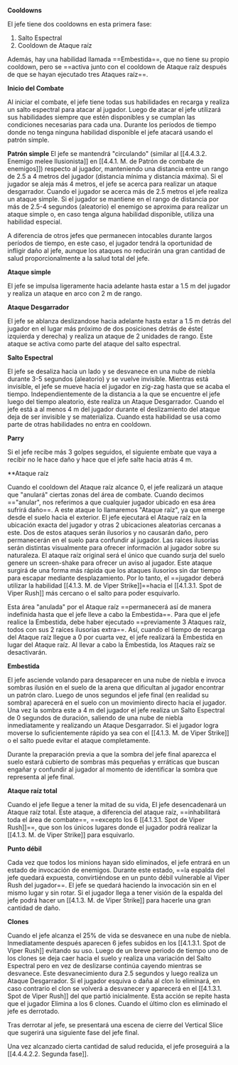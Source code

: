 
**Cooldowns**

El jefe tiene dos cooldowns en esta primera fase:

1. Salto Espectral
2. Cooldown de Ataque raíz


Además, hay una habilidad llamada ==Embestida==, que no tiene su propio cooldown, pero se ==activa junto con el cooldown de Ataque raíz después de que se hayan ejecutado tres Ataques raíz==.

**Inicio del Combate**

Al iniciar el combate, el jefe tiene todas sus habilidades en recarga y realiza un salto espectral para atacar al jugador. Luego de atacar el jefe utilizará sus habilidades siempre que estén disponibles y se cumplan las condiciones necesarias para cada una. Durante los períodos de tiempo donde no tenga ninguna habilidad disponible el jefe atacará usando el patrón simple.

**Patrón simple**
El jefe se mantendrá "circulando" (similar al [[4.4.3.2. Enemigo melee Ilusionista]] en [[4.4.1. M. de Patrón de combate de enemigos]]) respecto al jugador, manteniendo una distancia entre un rango de 2.5 a 4 metros del jugador (distancia mínima y distancia máxima). Si el jugador se aleja más 4 metros, el jefe se acerca para realizar un ataque desgarrador. Cuando el jugador se acerca más de 2.5 metros el jefe realiza un ataque simple. Si el jugador se mantiene en el rango de distancia por más de 2.5-4 segundos (aleatorio) el enemigo se aproxima para realizar un ataque simple o, en caso tenga alguna habilidad disponible, utiliza una habilidad especial.

A diferencia de otros jefes que permanecen intocables durante largos períodos de tiempo, en este caso, el jugador tendrá la oportunidad de infligir daño al jefe, aunque los ataques no reducirán una gran cantidad de salud proporcionalmente a la salud total del jefe.

**Ataque simple**

El jefe se impulsa ligeramente hacia adelante hasta estar a 1.5 m del jugador y realiza un ataque en arco con 2 m de rango.

**Ataque Desgarrador**

El jefe se ablanza deslizandose hacia adelante hasta estar a 1.5 m detrás del jugador en el lugar más próximo de dos posiciones detrás de éste( izquierda y derecha) y realiza un ataque de 2 unidades de rango. Este ataque se activa como parte del ataque del salto espectral.

**Salto Espectral**

El jefe se desaliza hacia un lado y se desvanece en una nube de niebla durante 3-5 segundos (aleatorio) y se vuelve invisible. Mientras está invisible, el jefe se mueve hacia el jugador en zig-zag hasta que se acaba el tiempo. Independientemente de la distancia a la que se encuentre el jefe luego del tiempo aleatorio, éste realiza un Ataque Desgarrador. Cuando el jefe está a al menos 4 m del jugador durante el deslizamiento del ataque deja de ser invisible y se materializa. Cuando esta habilidad se usa como parte de otras habilidades no entra en cooldown.

**Parry**

Si el jefe recibe más 3 golpes seguidos, el siguiente embate que vaya a recibir no le hace daño y hace que el jefe salte hacia atrás 4 m.


**Ataque raíz
 
Cuando el cooldown del Ataque raíz alcance 0, el jefe realizará un ataque que "anulará" ciertas zonas del área de combate. Cuando decimos =="anular", nos referimos a que cualquier jugador ubicado en esa área sufrirá daño==. A este ataque lo llamaremos "Ataque raíz", ya que emerge desde el suelo hacia el exterior. El jefe ejecutará el Ataque raíz en la ubicación exacta del jugador y otras 2 ubicaciones aleatorias cercanas a este. Dos de estos ataques serán ilusorios y no causarán daño, pero permanecerán en el suelo para confundir al jugador. Las raices ilusorias serán distintas visualmente para ofrecer información al jugador sobre su naturaleza. El ataque raíz original será el único que cuando surja del suelo genere un screen-shake para ofrecer un aviso al jugador. Este ataque surgirá de una forma más rápida que los ataques ilusorios sin dar tiempo para escapar mediante desplazamiento. Por lo tanto, el ==jugador deberá utilizar la habilidad [[4.1.3. M. de Viper Strike]]==hacia el [[4.1.3.1. Spot de Viper Rush]] más cercano o el salto para poder esquivarlo.

Esta área "anulada" por el Ataque raíz ==permanecerá así de manera indefinida hasta que el jefe lleve a cabo la Embestida==. Para que el jefe realice la Embestida, debe haber ejecutado ==previamente 3 Ataques raíz, todos con sus 2 raíces ilusorias extra==. Así, cuando el tiempo de recarga del Ataque raíz llegue a 0 por cuarta vez, el jefe realizará la Embestida en lugar del Ataque raíz. Al llevar a cabo la Embestida, los Ataques raíz se desactivarán. 

**Embestida**

El jefe asciende volando para desaparecer en una nube de niebla e invoca sombras ilusión en el suelo de la arena que dificultan al jugador encontrar un patrón claro. Luego de unos segundos el jefe final (en realidad su sombra) aparecerá en el suelo con un movimiento directo hacia el jugador. Una vez la sombra este a 4 m del jugador el jefe realiza un Salto Espectral de 0 segundos de duración, saliendo de una nube de niebla inmediatamente y realizando un Ataque Desgarrador. Si el jugador logra moverse lo suficientemente rápido ya sea con el [[4.1.3. M. de Viper Strike]] o el salto puede evitar el ataque completamente. 

Durante la preparación previa a que la sombra del jefe final aparezca el suelo estará cubierto de sombras más pequeñas y erráticas que buscan engañar y confundir al jugador al momento de identificar la sombra que representa al jefe final.

**Ataque raíz total**

Cuando el jefe llegue a tener la mitad de su vida, El jefe desencadenará un Ataque raíz total. Este ataque, a diferencia del ataque raíz, ==inhabilitará toda el área de combate==, ==excepto los 6 [[4.1.3.1. Spot de Viper Rush]]==, que son los únicos lugares donde el jugador podrá realizar la [[4.1.3. M. de Viper Strike]] para esquivarlo.

**Punto débil**

Cada vez que todos los minions hayan sido eliminados, el jefe entrará en un estado de invocación de enemigos. Durante este estado, ==la espalda del jefe quedará expuesta, convirtiéndose en un punto débil vulnerable al Viper Rush del jugador==. El jefe se quedará haciendo la invocación sin en el mismo lugar y sin rotar. Si el jugador llega a tener visión de la espalda del jefe podrá hacer un [[4.1.3. M. de Viper Strike]] para hacerle una gran cantidad de daño.

**Clones**

Cuando el jefe alcanza el 25% de vida se desvanece en una nube de niebla. Inmediatamente después aparecen 6 jefes subidos en los [[4.1.3.1. Spot de Viper Rush]] evitando su uso. Luego de un breve periodo de tiempo uno de los clones se deja caer hacia el suelo y realiza una variación del Salto Espectral pero en vez de deslizarse continúa cayendo mientras se desvanece. Este desvanecimiento dura 2.5 segundos y luego realiza un Ataque Desgarrador. Si el jugador esquiva o daña al clon lo eliminará, en caso contrario el clon se volverá a desvanecer y aparecerá en el [[4.1.3.1. Spot de Viper Rush]] del que partió inicialmente. Esta acción se repite hasta que el jugador Elimina a los 6 clones. Cuando el último clon es eliminado el jefe es derrotado.

Tras derrotar al jefe, se presentará una escena de cierre del Vertical Slice que sugerirá una siguiente fase del jefe final.


Una vez alcanzado cierta cantidad de salud reducida, el jefe proseguirá a la [[4.4.4.2.2. Segunda fase]].